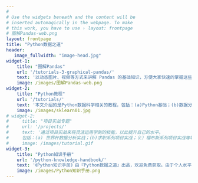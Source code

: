 ```yaml
---
#
# Use the widgets beneath and the content will be
# inserted automagically in the webpage. To make
# this work, you have to use › layout: frontpage
# 图解Pandas-web.png
layout: frontpage
title: "Python数据之道"
header:
   image_fullwidth: "image-head.jpg"
widget-1:
    title: "图解Pandas"
    url: '/tutorials-3-graphical-pandas/'
    text: '以动态图片、视频等方式来讲解 Pandas 的基础知识，方便大家快速的掌握这些知识，相信《图解Pandas》会给大家带来一些不一样的视角。'
    image: /images/图解Pandas-web.png
widget-2:
    title: "Python教程"
    url: '/tutorials/'
    text: '本文介绍的是Python数据科学相关的教程，包括：(a)Python基础；(b)数据分析：Numpy & Pandas进阶; (c)数据可视化：Matplotlib; (4)机器学习等'
    image: /images/sklearn01.jpg
# widget-2:
#     title: "项目实战专题"
#     url: '/projects/'
#     text: '通过项目实战来将灵活运用学到的技能，以此提升自己的水平。
#     包括：(a) 世界杯数据分析实战；(b)求职系列项目实战；（c）福布斯系列项目实战等等'
#     image: /images/tutorial.gif
widget-3:
    title: "Python知识手册"
    url: '/python-knowledge-handbook/'
    text: '《Python知识手册》由『Python数据之道』出品，欢迎免费获取。由于个人水平有限，手册中内容难免有不准确的地方，欢迎通过公众号联系我。'
    image: /images/Python知识手册.png
---
```

